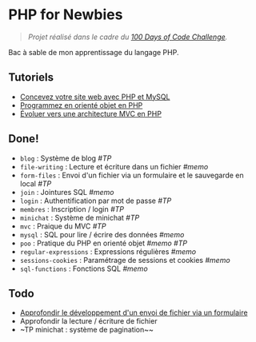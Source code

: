# PHP for Newbies

> *Projet réalisé dans le cadre du [100 Days of Code Challenge](https://github.com/hugodessomme/100-days-of-code).*

Bac à sable de mon apprentissage du langage PHP.

## Tutoriels

- [Concevez votre site web avec PHP et MySQL](https://goo.gl/HmQosv)
- [Programmez en orienté objet en PHP](https://goo.gl/g1Zby0)
- [Évoluer vers une architecture MVC en PHP](https://goo.gl/n7jLXa)

## Done!

- `blog` : Système de blog *#TP*
- `file-writing` : Lecture et écriture dans un fichier *#memo*
- `form-files` : Envoi d'un fichier via un formulaire et le sauvegarde en local *#TP*
- `join` : Jointures SQL *#memo*
- `login` : Authentification par mot de passe *#TP*
- `membres` : Inscription / login *#TP*
- `minichat` : Système de minichat *#TP*
- `mvc` : Praique du MVC *#TP*
- `mysql` : SQL pour lire / écrire des données *#memo*
- `poo` : Pratique du PHP en orienté objet *#memo* *#TP*
- `regular-expressions` : Expressions régulières *#memo*
- `sessions-cookies` : Paramétrage de sessions et cookies *#memo*
- `sql-functions` : Fonctions SQL *#memo*

## Todo

- [Approfondir le développement d'un envoi de fichier via un formulaire](https://huit.re/form-files-2)
- Approfondir la lecture / écriture de fichier
- ~TP minichat : système de pagination~~